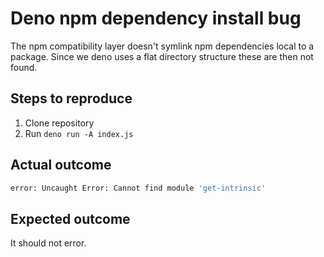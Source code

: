 # Deno npm dependency install bug

The npm compatibility layer doesn't symlink npm dependencies local to a package. Since we deno uses a flat directory structure these are then not found.

## Steps to reproduce

1. Clone repository
2. Run `deno run -A index.js`

## Actual outcome

```sh
error: Uncaught Error: Cannot find module 'get-intrinsic'
```

## Expected outcome

It should not error.
